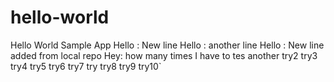 # hello-world
Hello World Sample App
Hello : New line
Hello : another line
Hello : New line added from local repo
Hey: how many times I have to tes
another try2
try3
try4
try5
try6
try7
try
try8
try9
try10`
